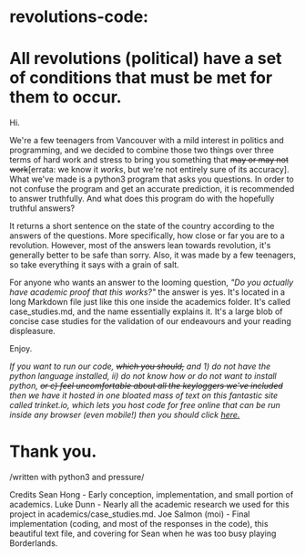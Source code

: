 # revolutions-code:
# All revolutions (political) have a set of conditions that must be met for them to occur.

Hi.

We're a few teenagers from Vancouver with a mild interest in politics and programming, and we decided to combine those two things over three terms of hard work and stress to bring you something that ~~may or may not work~~[errata: we know it *works*, but we're not entirely sure of its accuracy].
What we've made is a python3 program that asks you questions. In order to not confuse the program and get an accurate prediction, it is recommended to answer truthfully. And what does this program do with the hopefully truthful answers?

It returns a short sentence on the state of the country according to the answers of the questions. More specifically, how close or far you are to a revolution. However, most of the answers lean towards revolution, it's generally better to be safe than sorry. Also, it was made by a few teenagers, so take everything it says with a grain of salt.

For anyone who wants an answer to the looming question, *"Do you actually have academic proof that this works?"* the answer is yes. It's located in a long Markdown file just like this one inside the academics folder. It's called case_studies.md, and the name essentially explains it. It's a large blob of concise case studies for the validation of our endeavours and your reading displeasure.

Enjoy.

*If you want to run our code, ~~which you should,~~ and 1) do not have the python language installed, ii) do not know how or do not want to install python, ~~or c) feel uncomfortable about all the keyloggers we've included~~ then we have it hosted in one bloated mass of text on this fantastic site called trinket.io, which lets you host code for free online that can be run inside any browser (even mobile!) then you should click [here.](https://trinket.io/library/trinkets/8c0a784181 "revolutions-code on Trinket")*

# Thank you.

/written with python3 and pressure/

Credits
Sean Hong - Early conception, implementation, and small portion of academics.
Luke Dunn - Nearly all the academic research we used for this project in academics/case_studies.md.
Joe Salmon (moi) - Final implementation (coding, and most of the responses in the code), this beautiful text file, and covering for Sean when he was too busy playing Borderlands.
